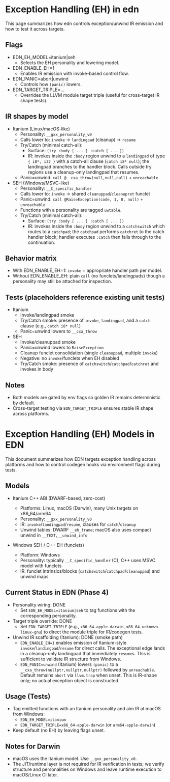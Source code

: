 # Exception Handling (EH) in edn

This page summarizes how edn controls exception/unwind IR emission and how to test it across targets.

## Flags
- EDN_EH_MODEL=itanium|seh
  - Selects the EH personality and lowering model.
- EDN_ENABLE_EH=1
  - Enables IR emission with invoke-based control flow.
- EDN_PANIC=abort|unwind
  - Controls how `(panic)` lowers.
- EDN_TARGET_TRIPLE=...
  - Overrides the LLVM module target triple (useful for cross-target IR shape tests).

## IR shapes by model
- Itanium (Linux/macOS-like)
  - Personality: `__gxx_personality_v0`
  - Calls lower to: `invoke` -> `landingpad` (cleanup) -> `resume`
  - Try/Catch (minimal catch-all):
    - Surface: `(try :body [ ... ] :catch [ ... ])`
    - IR: invokes inside the `:body` region unwind to a `landingpad` of type `{ i8*, i32 }` with a catch-all clause (`catch i8* null`); the landingpad branches to the handler block. Calls outside try regions use a cleanup-only landingpad that resumes.
  - Panic=unwind: `call @__cxa_throw(null,null,null)` + `unreachable`
- SEH (Windows/MSVC-like)
  - Personality: `__C_specific_handler`
  - Calls lower to: `invoke` -> shared `cleanuppad`/`cleanupret` funclet
  - Panic=unwind: `call @RaiseException(code, 1, 0, null)` + `unreachable`
  - Functions with a personality are tagged `uwtable`.
  - Try/Catch (minimal catch-all):
    - Surface: `(try :body [ ... ] :catch [ ... ])`
    - IR: invokes inside the `:body` region unwind to a `catchswitch` which routes to a `catchpad`; the `catchpad` performs `catchret` to the catch handler block; handler executes `:catch` then falls through to the continuation.

## Behavior matrix
- With EDN_ENABLE_EH=1: `invoke` + appropriate handler path per model.
- Without EDN_ENABLE_EH: plain `call` (no funclets/landingpads) though a personality may still be attached for inspection.

## Tests (placeholders reference existing unit tests)
- Itanium
  - Invoke/landingpad smoke
  - Try/Catch smoke: presence of `invoke`, `landingpad`, and a `catch` clause (e.g., `catch i8* null`)
  - Panic=unwind lowers to `__cxa_throw`
- SEH
  - Invoke/cleanuppad smoke
  - Panic=unwind lowers to `RaiseException`
  - Cleanup funclet consolidation (single `cleanuppad`, multiple `invoke`)
  - Negative: no `invoke`/funclets when EH disabled
  - Try/Catch smoke: presence of `catchswitch`/`catchpad`/`catchret` and invokes in body

## Notes
- Both models are gated by env flags so golden IR remains deterministic by default.
- Cross-target testing via `EDN_TARGET_TRIPLE` ensures stable IR shape across platforms.
# Exception Handling (EH) Models in EDN

This document summarizes how EDN targets exception handling across platforms and how to control codegen hooks via environment flags during tests.

## Models

- Itanium C++ ABI (DWARF-based, zero-cost)
  - Platforms: Linux, macOS (Darwin), many Unix targets on x86_64/arm64
  - Personality: `__gxx_personality_v0`
  - IR: `invoke`/`landingpad`/`resume`, clauses for `catch`/`cleanup`
  - Unwind tables: DWARF `__eh_frame`; macOS also uses compact unwind in `__TEXT,__unwind_info`

- Windows SEH / C++ EH (funclets)
  - Platform: Windows
  - Personality: typically `__C_specific_handler` (C), C++ uses MSVC model with funclets
  - IR: funclet intrinsics/blocks (`catchswitch`/`catchpad`/`cleanuppad`) and unwind maps

## Current Status in EDN (Phase 4)

- Personality wiring: DONE
  - Set `EDN_EH_MODEL=itanium|seh` to tag functions with the corresponding personality.
- Target triple override: DONE
  - Set `EDN_TARGET_TRIPLE` (e.g., `x86_64-apple-darwin`, `x86_64-unknown-linux-gnu`) to direct the module triple for IR/codegen tests.
- Unwind IR scaffolding (Itanium): DONE (smoke path)
  - `EDN_ENABLE_EH=1` enables emission of Itanium-style `invoke`/`landingpad`/`resume` for direct calls. The exceptional edge lands in a cleanup-only landingpad that immediately `resume`s. This is sufficient to validate IR structure from Windows.
  - `EDN_PANIC=unwind` (Itanium) lowers `(panic)` to a `__cxa_throw(nullptr,nullptr,nullptr)` followed by `unreachable`. Default remains `abort` via `llvm.trap` when unset. This is IR-shape only; no actual exception object is constructed.

## Usage (Tests)

- Tag emitted functions with an Itanium personality and aim IR at macOS from Windows:
  - `EDN_EH_MODEL=itanium`
  - `EDN_TARGET_TRIPLE=x86_64-apple-darwin` (or `arm64-apple-darwin`)
- Keep default (no EH) by leaving flags unset.

## Notes for Darwin

- macOS uses the Itanium model. Use `__gxx_personality_v0`.
- The JIT/runtime layer is not required for IR verification in tests; we verify structure and personalities on Windows and leave runtime execution to macOS/Linux CI later.
